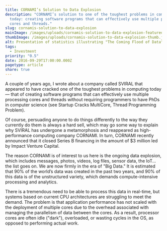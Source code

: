```yaml
---
title: CORNAMI’s Solution to Data Explosion
description: "CORNAMI’s solution to one of the toughest problems in computing
  today: creating software programs that can effectively use multiple processing
  cores and threads."
slug: cornamis-solution-to-data-explosion
mainImage: /images/uploads/cornamis-solution-to-data-explosion-featured.jpg
thumbImage: /images/uploads/cornamis-solution-to-data-explosion-thumb.jpg
alt: Presentation of statistics illustrating "The Coming Flood of Data"
tags:
  - Investment
priority: "0.5"
date: 2016-09-29T17:00:00.000Z
pagetype: article
share: true
---
```

A couple of years ago, I wrote about a company called SVIRAL that appeared to have cracked one of the toughest problems in computing today — that of creating software programs that can effectively use multiple processing cores and threads without requiring programmers to have PhDs in computer science (see Startup Cracks MultiCore, Thread Programming Problem).

Of course, persuading anyone to do things differently to the way they currently do them is always a hard sell, which may go some way to explain why SVIRAL has undergone a metamorphosis and reappeared as high-performance computing company CORNAMI. In turn, CORNAMI recently announced that it closed Series B financing in the amount of $3 million led by Impact Venture Capital.

The reason CORNAMI is of interest to us here is the ongoing data explosion, which includes messages, photos, videos, log files, sensor data, the IoT... the list goes on. We are now firmly in the era of "Big Data." It is estimated that 90% of the world’s data was created in the past two years, and 90% of this data is of the unstructured variety, which demands compute-intensive processing and analytics.

There is a tremendous need to be able to process this data in real-time, but systems based on current CPU architectures are struggling to meet the demand. The problem is that application performance has not scaled with the deployment of multiple cores due to the overhead associated with managing the parallelism of data between the cores. As a result, processor cores are often idle ("dark"), overloaded, or wasting cycles in the OS, as opposed to performing actual work.